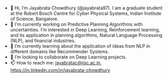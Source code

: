 - 👋 Hi, I’m Jayabrata Chowdhury (@jayabrata97). I am a graduate student at the Robert Bosch Centre for Cyber Physical Systems, Indian Institute of Science, Bangalore.
- 👀 I'm currently working on Predictive Planning Algorithms with uncertainties. I’m interested in Deep Learning, Reinforcement learning, and its application in planning algorithms, Natural Language Processing (NLP), and financial industries. 
- 🌱 I’m currently learning about the application of ideas from NLP in different domains like Recommender Systems.
- 💞️ I’m looking to collaborate on Deep Learning projects.
- 📫 How to reach me: jayabratac@iisc.ac.in, https://in.linkedin.com/in/jayabrata-chowdhury

<!---
jayabrata97/jayabrata97 is a ✨ special ✨ repository because its `README.md` (this file) appears on your GitHub profile.
You can click the Preview link to take a look at your changes.
--->
